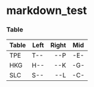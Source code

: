# markdown_test



### Table

|Table|Left|Right|Mid  |
|-----|----|----:|:---:|
|TPE|T--|--P|-E-|
|HKG|H--|--K|-G-|
|SLC|S--|--L|-C-|
